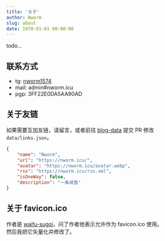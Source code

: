 ```yaml
---
title: '关于'
author: Nworm
slug: about
date: 1970-01-01 00:00:00
---
```


todo...
## 联系方式

- tg: [nworm1574](https://t.me/nworm1574)
- mail: admin#nworm.icu
- pgp: 3FF22E0DA5AA90AD

## 关于友链
如果需要互加友链，请留言，或者前往 [blog-data](https://github.com/1574242600/blog-data) 提交 PR 修改 `data/links.json`。
```json
{
    "name": "Nworm",
    "url": "https://nworm.icu/",
    "avatar": "https://nworm.icu/avatar.webp",
    "rss": "https://nworm.icu/rss.xml",
    "isOneWay": false,
    "description": "一条咸鱼"
}
```

## 关于 favicon.ico
作者是 [waifu-sugoi](https://www.reddit.com/user/waifu-sugoi/)，问了作者他表示允许作为 favicon.ico 使用。  
然后我把它矢量化并修改了。
